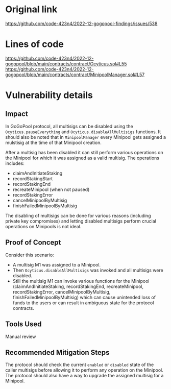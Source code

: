 # Original link
https://github.com/code-423n4/2022-12-gogopool-findings/issues/538
# Lines of code

https://github.com/code-423n4/2022-12-gogopool/blob/main/contracts/contract/Ocyticus.sol#L55
https://github.com/code-423n4/2022-12-gogopool/blob/main/contracts/contract/MinipoolManager.sol#L57


# Vulnerability details

## Impact
In GoGoPool protocol, all multisigs can be disabled using the `Ocyticus.pauseEverything` and `Ocyticus.disableAllMultisigs` functions. It should also be noted that in `MinipoolManager` every Minipool gets assigned a mulstisig at the time of that Minipool creation.

After a multisig has been disabled it can still perform various operations on the Minipool for which it was assigned as a valid multisig. The operations includes:
 - claimAndInitiateStaking
 - recordStakingStart
 - recordStakingEnd
 - recreateMinipool (when not paused)
 - recordStakingError
 - cancelMinipoolByMultisig
 - finishFailedMinipoolByMultisig 

The disabling of multisigs can be done for various reasons (including private key compromises) and letting disabled multisigs perform crucial operations on Minipools is not ideal.

## Proof of Concept
Consider this scenario:

 - A multisig M1 was assigned to a Minipool.
 - Then `Ocyticus.disableAllMultisigs` was invoked and all multisigs were disabled.
 - Still the multisig M1 can invoke various functions for the Minipool (claimAndInitiateStaking, recordStakingEnd, recreateMinipool, recordStakingError, cancelMinipoolByMultisig, finishFailedMinipoolByMultisig) which can cause unintended loss of funds to the users or can result in ambiguous state for the protocol contracts. 

## Tools Used
Manual review

## Recommended Mitigation Steps
The protocol should check the current `enabled` or `disabled` state of the caller multisigs before allowing it to perform any operation on the Minipool. The protocol should also have a way to upgrade the assigned multisig for a Minipool.
